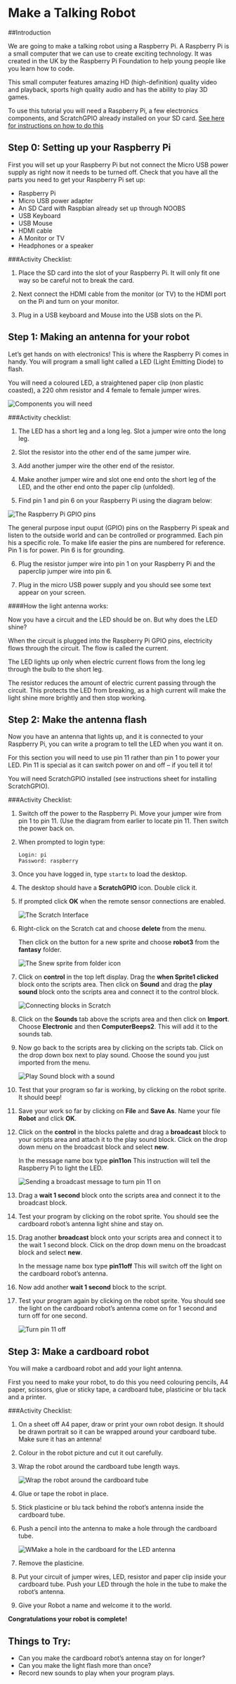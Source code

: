 # Make a Talking Robot

##Introduction

We are going to make a talking robot using a Raspberry Pi. A Raspberry Pi is a small computer that we can use to create exciting technology. It was created in the UK by the Raspberry Pi Foundation to help young people like you learn how to code.

This small computer features amazing HD (high-definition) quality video and playback, sports high quality audio and has the ability to play 3D games. 

To use this tutorial you will need a Raspberry Pi, a few electronics components, and ScratchGPIO already installed on your SD card. [See here for instructions on how to do this](http://cymplecy.github.io/scratch_gpio/ "Scratch GPIO install instructions")

## Step 0: Setting up your Raspberry Pi

First you will set up your Raspberry Pi but not connect the Micro USB power supply as right now it needs to be turned off. Check that you have all the parts you need to get your Raspberry Pi set up:

- Raspberry Pi
- Micro USB power adapter
- An SD Card with Raspbian already set up through NOOBS
- USB Keyboard
- USB Mouse
- HDMI cable
- A Monitor or TV
- Headphones or a speaker

###Activity Checklist:

1.	Place the SD card into the slot of your Raspberry Pi. It will only fit one way so be careful not to break the card. 

2.	Next connect the HDMI cable from the monitor (or TV) to the HDMI port on the Pi and turn on your monitor. 

3.	Plug in a USB keyboard and Mouse into the USB slots on the Pi.


## Step 1: Making an antenna for your robot

Let’s get hands on with electronics!  This is where the Raspberry Pi comes in handy. You will program a small light called a LED (Light Emitting Diode) to flash.

You will need a coloured LED, a straightened paper clip (non plastic coasted), a 220 ohm resistor and 4 female to female jumper wires.

![](components.png "Components you will need")

###Activity checklist:

1.  The LED has a short leg and a long leg. Slot a jumper wire onto the long leg.

2.	Slot the resistor into the other end of the same jumper wire.

3.	Add another jumper wire the other end of the resistor.

4.	Make another jumper wire and slot one end onto the short leg of the LED, and the other end onto the paper clip (unfolded).

5.	Find pin 1 and pin 6 on your Raspberry Pi using the diagram below:

![](GPIO1.png "The Raspberry Pi GPIO pins")


  The general purpose input ouput (GPIO) pins on the Raspberry Pi speak and listen to the outside world and can be          controlled or programmed.  Each pin his a specific role. To make life easier the pins are numbered for reference.         Pin 1 is for power. Pin 6 is for grounding.


6.  Plug the resistor jumper wire into pin 1 on your Raspberry Pi and the paperclip jumper wire into pin 6. 

7.  Plug in the micro USB power supply and you should see some text appear on your screen.

####How the light antenna works:

Now you have a circuit and the LED should be on. But why does the LED shine? 

When the circuit is plugged into the Raspberry Pi GPIO pins, electricity flows through the circuit. The flow is called the current. 

The LED lights up only when electric current flows from the long leg through the bulb to the short leg.

The resistor reduces the amount of electric current passing through the circuit. This protects the LED from breaking, as a high current will make the light shine more brightly and then stop working.


## Step 2: Make the antenna flash

Now you have an antenna that lights up, and it is connected to your Raspberry Pi, you can write a program to tell the LED when you want it on. 

For this section you will need to use pin 11 rather than pin 1 to power your LED. Pin 11 is special as it can switch power on and off – if you tell it to!  

You will need ScratchGPIO installed (see instructions sheet for installing ScratchGPIO).

###Activity Checklist:

1.	Switch off the power to the Raspberry Pi. Move your jumper wire from pin 1 to pin 11. (Use the diagram from earlier to locate pin 11. Then switch the power back on. 

2.	When prompted to login type:

    ```
    Login: pi
    Password: raspberry
    ```

3.	Once you have logged in, type `startx` to load the desktop.

4.	The desktop should have a **ScratchGPIO** icon. Double click it. 

5.	If prompted click **OK** when the remote sensor connections are enabled. 

    ![](Scratch-interface.png "The Scratch Interface")
    
6.	Right-click on the Scratch cat and choose **delete** from the menu. 

    Then click on the button for a new sprite and choose **robot3** from the **fantasy** folder.
    
    ![](new_sprite.png "The Snew sprite from folder icon")
    
7.	Click on **control** in the top left display. Drag the **when Sprite1 clicked** block onto the scripts area. Then click on **Sound** and drag the **play sound** block onto the scripts area and connect it to the control block.

    ![](play_sound.png "Connecting blocks in Scratch")
    
8.	Click on the **Sounds** tab above the scripts area and then click on **Import**. Choose **Electronic** and then **ComputerBeeps2**. This will add it to the sounds tab.

9.	Now go back to the scripts area by clicking on the scripts tab. Click on the drop down box next to play sound. Choose the sound you just imported from the menu.

    ![](play_sound_beep.png "Play Sound block with a sound")

10.	Test that your program so far is working, by clicking on the robot sprite. It should beep!  

11.	Save your work so far by clicking on **File** and **Save As**. Name your file **Robot** and click **OK**.

12.	Click on the **control** in the blocks palette and drag a **broadcast** block to your scripts area and attach it to the play sound block. Click on the drop down menu on the broadcast block and select **new**. 

    In the message name box type **pin11on** This instruction will tell the Raspberry Pi to light the LED.

    ![](pin11on.png "Sending a broadcast message to turn pin 11 on")
    
13.	Drag a **wait 1 second** block onto the scripts area and connect it to the broadcast block.

14.	Test your program by clicking on the robot sprite. You should see the cardboard robot’s antenna light shine and stay on.

15.	Drag another **broadcast** block onto your scripts area and connect it to the wait 1 second block. Click on the drop down menu on the broadcast block and select **new**. 

    In the message name box type **pin11off** This will switch off the light on the cardboard robot’s antenna. 

16.	Now add another **wait 1 second** block to the script.

17.	Test your program again by clicking on the robot sprite. You should see the light on the cardboard robot’s antenna come on for 1 second and turn off for one second.

    ![](pin11off.png "Turn pin 11 off")


## Step 3: Make a cardboard robot

You will make a cardboard robot and add your light antenna. 

First you need to make your robot, to do this you need colouring pencils, A4 paper, scissors, glue or sticky tape, a cardboard tube, plasticine or blu tack and a printer. 

###Activity Checklist:

1.	On a sheet off A4 paper, draw or print your own robot design. It should be drawn portrait so it can be wrapped around your cardboard tube. Make sure it has an antenna!

2.	Colour in the robot picture and cut it out carefully.

3.	Wrap the robot around the cardboard tube length ways.

    ![](cardboard.png "Wrap the robot around the cardboard tube")

4.  Glue or tape the robot in place.

5.	Stick plasticine or blu tack behind the robot’s antenna inside the cardboard tube.

6.	Push a pencil into the antenna to make a hole through the cardboard tube.

    ![](cardboard2.png "WMake a hole in the cardboard for the LED antenna")

7.	Remove the plasticine.

8.	Put your circuit of jumper wires, LED, resistor and paper clip inside your cardboard tube. Push your LED through the hole in the tube to make the robot’s antenna. 

9.	Give your Robot a name and welcome it to the world. 


**Congratulations your robot is complete!** 

## Things to Try:

-	Can you make the cardboard robot’s antenna stay on for longer?	
-	Can you make the light flash more than once?
-	Record new sounds to play when your program plays.
    
    



